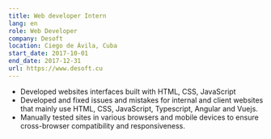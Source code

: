 ```yaml
---
title: Web developer Intern
lang: en
role: Web Developer
company: Desoft
location: Ciego de Ávila, Cuba
start_date: 2017-10-01
end_date: 2017-12-31
url: https://www.desoft.cu
---
```

* Developed websites interfaces built with HTML, CSS, JavaScript
* Developed and fixed issues and mistakes for internal and client websites that mainly use HTML, CSS, JavaScript, Typescript, Angular and Vuejs.
* Manually tested sites in various browsers and mobile devices to ensure cross-browser compatibility and responsiveness.
